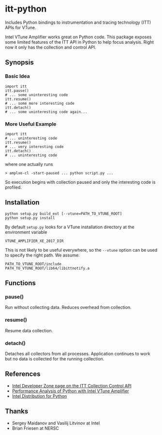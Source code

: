 # itt-python

Includes Python bindings to instrumentation and tracing technology (ITT) APIs for VTune.

Intel VTune Amplifier works great on Python code.
This package exposes some limited features of the ITT API in Python to help focus analysis.
Right now it only has the collection and control API.

## Synopsis

### Basic Idea

    import itt
    itt.pause()
    # ... some uninteresting code
    itt.resume()
    # ... some more interesting code
    itt.detach()
    # ... some uninteresting code again...

### More Useful Example

    import itt
    # ... uninteresting code
    itt.resume()
    # ... very interesting code
    itt.detach()
    # ... uninteresting code

where one actually runs

    > amplxe-cl -start-paused ... python script.py ...

So execution begins with collection paused and only the interesting code is profiled.

## Installation

    python setup.py build_ext [--vtune=PATH_TO_VTUNE_ROOT]
    python setup.py install

By default `setup.py` looks for a VTune installation directory at the environment variable

    VTUNE_AMPLIFIER_XE_2017_DIR

This is not likely to be useful everywhere, so the `--vtune` option can be used to specify the right path.
We assume:

    PATH_TO_VTUNE_ROOT/include
    PATH_TO_VTUNE_ROOT/lib64/libittnotify.a

## Functions

### pause()

Run without collecting data.
Reduces overhead from collection.

### resume()

Resume data collection. 

### detach()

Detaches all collectors from all processes. 
Application continues to work but no data is collected for the running collection.

## References

* [Intel Developer Zone page on the ITT Collection Control API](https://software.intel.com/en-us/node/544204)
* [Performance Analysis of Python with Intel VTune Amplifier](https://software.intel.com/en-us/videos/performance-analysis-of-python-applications-with-intel-vtune-amplifier)
* [Intel Distribution for Python](https://software.intel.com/en-us/intel-distribution-for-python)

## Thanks

* Sergey Maidanov and Vasilij Litvinov at Intel
* Brian Friesen at NERSC
